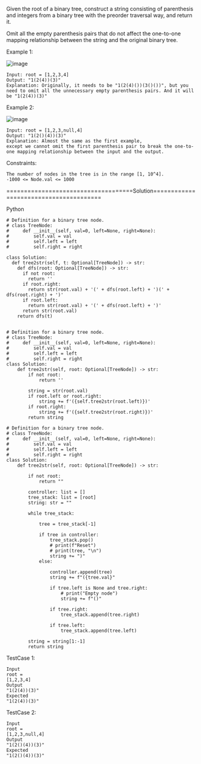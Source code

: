 Given the root of a binary tree, construct a string consisting of parenthesis and integers from a binary tree with the preorder traversal way, and return it.

Omit all the empty parenthesis pairs that do not affect the one-to-one mapping relationship between the string and the original binary tree.

 

Example 1:

![image](https://github.com/Pughal/leetcode_solutions/assets/22728867/448ec5b5-afb2-4eec-95f1-9bc3a64c881d)

```
Input: root = [1,2,3,4]
Output: "1(2(4))(3)"
Explanation: Originally, it needs to be "1(2(4)())(3()())", but you need to omit all the unnecessary empty parenthesis pairs. And it will be "1(2(4))(3)"
```

Example 2:

![image](https://github.com/Pughal/leetcode_solutions/assets/22728867/9cd8f9c6-0309-478a-8f0a-da4dd9e190b3)

```
Input: root = [1,2,3,null,4]
Output: "1(2()(4))(3)"
Explanation: Almost the same as the first example,
except we cannot omit the first parenthesis pair to break the one-to-one mapping relationship between the input and the output.
 ```

Constraints:
```
The number of nodes in the tree is in the range [1, 10^4].
-1000 <= Node.val <= 1000
```

====================================Solution=======================================

Python

```
# Definition for a binary tree node.
# class TreeNode:
#     def __init__(self, val=0, left=None, right=None):
#         self.val = val
#         self.left = left
#         self.right = right

class Solution:
  def tree2str(self, t: Optional[TreeNode]) -> str:
    def dfs(root: Optional[TreeNode]) -> str:
      if not root:
        return ''
      if root.right:
        return str(root.val) + '(' + dfs(root.left) + ')(' + dfs(root.right) + ')'
      if root.left:
        return str(root.val) + '(' + dfs(root.left) + ')'
      return str(root.val)
    return dfs(t)
        
```

```
# Definition for a binary tree node.
# class TreeNode:
#     def __init__(self, val=0, left=None, right=None):
#         self.val = val
#         self.left = left
#         self.right = right
class Solution:
    def tree2str(self, root: Optional[TreeNode]) -> str:
        if not root:
            return ''

        string = str(root.val)
        if root.left or root.right:
            string += f'({self.tree2str(root.left)})'
        if root.right:
            string += f'({self.tree2str(root.right)})'
        return string
```

```
# Definition for a binary tree node.
# class TreeNode:
#     def __init__(self, val=0, left=None, right=None):
#         self.val = val
#         self.left = left
#         self.right = right
class Solution:
    def tree2str(self, root: Optional[TreeNode]) -> str:
        
        if not root:
            return ""
        
        controller: list = []
        tree_stack: list = [root]
        string: str = ""

        while tree_stack:

            tree = tree_stack[-1]
            
            if tree in controller:
                tree_stack.pop()
                # print(f"Reset")
                # print(tree, "\n")
                string += ")"
            else:
                
                controller.append(tree)
                string += f"({tree.val}"
                
                if tree.left is None and tree.right:
                    # print("Empty node")
                    string += f"()"

                if tree.right:
                    tree_stack.append(tree.right)
            
                if tree.left:
                    tree_stack.append(tree.left)
        
        string = string[1:-1]
        return string
```

TestCase 1:
```
Input
root =
[1,2,3,4]
Output
"1(2(4))(3)"
Expected
"1(2(4))(3)"
```

TestCase 2:
```
Input
root =
[1,2,3,null,4]
Output
"1(2()(4))(3)"
Expected
"1(2()(4))(3)"

```
